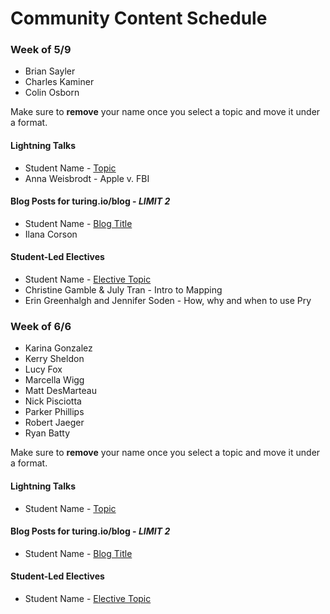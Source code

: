 # Community Content Schedule

### **Week of 5/9**

* Brian Sayler
* Charles Kaminer
* Colin Osborn

Make sure to **remove** your name once you select a topic and move it under a format.

#### Lightning Talks

* Student Name - [Topic](http://gist.github.com/username/link-to-my-outline-gist)
* Anna Weisbrodt - Apple v. FBI 

#### Blog Posts for turing.io/blog - *LIMIT 2*

* Student Name - [Blog Title](http://gist.github.com/username/link-to-my-outline-gist)
* Ilana Corson 

#### Student-Led Electives

* Student Name - [Elective Topic](http://gist.github.com/username/link-to-my-outline-gist)
* Christine Gamble & July Tran - Intro to Mapping
* Erin Greenhalgh and Jennifer Soden - How, why and when to use Pry

### **Week of 6/6**

* Karina Gonzalez
* Kerry Sheldon
* Lucy Fox
* Marcella Wigg
* Matt DesMarteau
* Nick Pisciotta
* Parker Phillips
* Robert Jaeger
* Ryan Batty

Make sure to **remove** your name once you select a topic and move it under a format.

#### Lightning Talks

* Student Name - [Topic](http://gist.github.com/username/link-to-my-outline-gist)

#### Blog Posts for turing.io/blog - *LIMIT 2*

* Student Name - [Blog Title](http://gist.github.com/username/link-to-my-outline-gist)

#### Student-Led Electives

* Student Name - [Elective Topic](http://gist.github.com/username/link-to-my-outline-gist)
